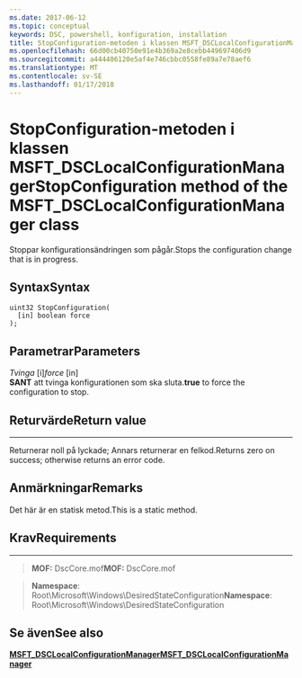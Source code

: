 ```yaml
---
ms.date: 2017-06-12
ms.topic: conceptual
keywords: DSC, powershell, konfiguration, installation
title: StopConfiguration-metoden i klassen MSFT_DSCLocalConfigurationManager
ms.openlocfilehash: 66d00cb40750e91e4b369a2e8cebb449697406d9
ms.sourcegitcommit: a444406120e5af4e746cbbc0558fe89a7e78aef6
ms.translationtype: MT
ms.contentlocale: sv-SE
ms.lasthandoff: 01/17/2018
---
```

# <a name="stopconfiguration-method-of-the-msftdsclocalconfigurationmanager-class"></a><span data-ttu-id="430b5-103">StopConfiguration-metoden i klassen MSFT_DSCLocalConfigurationManager</span><span class="sxs-lookup"><span data-stu-id="430b5-103">StopConfiguration method of the MSFT_DSCLocalConfigurationManager class</span></span>

<span data-ttu-id="430b5-104">Stoppar konfigurationsändringen som pågår.</span><span class="sxs-lookup"><span data-stu-id="430b5-104">Stops the configuration change that is in progress.</span></span>

<a name="syntax"></a><span data-ttu-id="430b5-105">Syntax</span><span class="sxs-lookup"><span data-stu-id="430b5-105">Syntax</span></span>
------

```mof
uint32 StopConfiguration(
  [in] boolean force
);
```

<a name="parameters"></a><span data-ttu-id="430b5-106">Parametrar</span><span class="sxs-lookup"><span data-stu-id="430b5-106">Parameters</span></span>
----------

<span data-ttu-id="430b5-107">*Tvinga* \[i\]</span><span class="sxs-lookup"><span data-stu-id="430b5-107">*force* \[in\]</span></span>  
<span data-ttu-id="430b5-108">**SANT** att tvinga konfigurationen som ska sluta.</span><span class="sxs-lookup"><span data-stu-id="430b5-108">**true** to force the configuration to stop.</span></span>

## <a name="return-value"></a><span data-ttu-id="430b5-109">Returvärde</span><span class="sxs-lookup"><span data-stu-id="430b5-109">Return value</span></span>
------------

<span data-ttu-id="430b5-110">Returnerar noll på lyckade; Annars returnerar en felkod.</span><span class="sxs-lookup"><span data-stu-id="430b5-110">Returns zero on success; otherwise returns an error code.</span></span>

## <a name="remarks"></a><span data-ttu-id="430b5-111">Anmärkningar</span><span class="sxs-lookup"><span data-stu-id="430b5-111">Remarks</span></span>

<span data-ttu-id="430b5-112">Det här är en statisk metod.</span><span class="sxs-lookup"><span data-stu-id="430b5-112">This is a static method.</span></span>

## <a name="requirements"></a><span data-ttu-id="430b5-113">Krav</span><span class="sxs-lookup"><span data-stu-id="430b5-113">Requirements</span></span>
------------
><span data-ttu-id="430b5-114">**MOF:** DscCore.mof</span><span class="sxs-lookup"><span data-stu-id="430b5-114">**MOF:** DscCore.mof</span></span>

><span data-ttu-id="430b5-115">**Namespace**: Root\Microsoft\Windows\DesiredStateConfiguration</span><span class="sxs-lookup"><span data-stu-id="430b5-115">**Namespace**: Root\Microsoft\Windows\DesiredStateConfiguration</span></span>


## <a name="see-also"></a><span data-ttu-id="430b5-116">Se även</span><span class="sxs-lookup"><span data-stu-id="430b5-116">See also</span></span>


[<span data-ttu-id="430b5-117">**MSFT_DSCLocalConfigurationManager**</span><span class="sxs-lookup"><span data-stu-id="430b5-117">**MSFT_DSCLocalConfigurationManager**</span></span>](msft-dsclocalconfigurationmanager.md)


 

 



